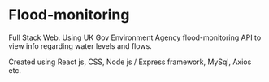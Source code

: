 # Flood-monitoring
Full Stack Web. Using UK Gov Environment Agency flood-monitoring API to view info regarding water levels and flows.

Created using React js, CSS, Node js / Express framework, MySql, Axios etc.
